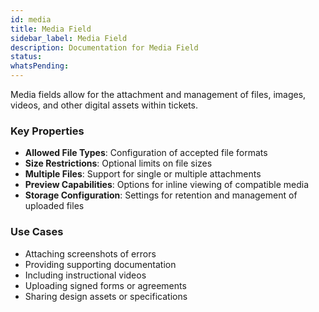 ```yaml
---
id: media
title: Media Field
sidebar_label: Media Field
description: Documentation for Media Field
status: 
whatsPending: 
---
```


Media fields allow for the attachment and management of files, images, videos, and other digital assets within tickets.

### Key Properties
- **Allowed File Types**: Configuration of accepted file formats
- **Size Restrictions**: Optional limits on file sizes
- **Multiple Files**: Support for single or multiple attachments
- **Preview Capabilities**: Options for inline viewing of compatible media
- **Storage Configuration**: Settings for retention and management of uploaded files

### Use Cases
- Attaching screenshots of errors
- Providing supporting documentation
- Including instructional videos
- Uploading signed forms or agreements
- Sharing design assets or specifications
